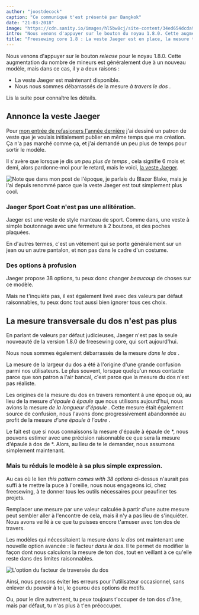 ```yaml
---
author: "joostdecock"
caption: "Ce communiqué t'est présenté par Bangkok"
date: "21-03-2018"
image: "https://cdn.sanity.io/images/hl5bw8cj/site-content/34ed654dcda9004e7c249b90256ad197469cc87e-1920x1277.webp"
intro: "Nous venons d'appuyer sur le bouton du noyau 1.8.0. Cette augmentation du nombre de mineurs est généralement due à un nouveau modèle, mais dans ce cas, il y a deux raisons :"
title: "Freesewing core 1.8 : La veste Jaeger est en place, la mesure transversale du dos est supprimée."
---
```



Nous venons d'appuyer sur le bouton *release* pour le noyau 1.8.0. Cette augmentation du nombre de mineurs est généralement due à un nouveau modèle, mais dans ce cas, il y a deux raisons :

 - La veste Jaeger [](/patterns/jaeger) est maintenant disponible.
 - Nous nous sommes débarrassés de la mesure *à travers le dos* .

Lis la suite pour connaître les détails.

## Annonce la veste Jaeger

Pour [mon entrée de refasioners l'année dernière](/blog/the-refashioners-2017/) j'ai dessiné un patron de veste que je voulais initialement publier en même temps que ma création. Ça n'a pas marché comme ça, et j'ai demandé un peu plus de temps pour sortir le modèle.

Il s'avère que lorsque je dis *un peu plus de temps* , cela signifie 6 mois et demi, alors pardonne-moi pour le retard, mais le voici, [la veste Jaeger](/designs/jaeger).

![Note que dans mon post de l'époque, je parlais du Blazer Blake, mais je l'ai depuis renommé parce que la veste Jaeger est tout simplement plus cool.](https://posts.freesewing.org/uploads/jaeger_1cb91a3cd3.jpg)



### Jaeger Sport Coat n'est pas une allitération.

Jaeger est une veste de style manteau de sport. Comme dans, une veste à simple boutonnage avec une fermeture à 2 boutons, et des poches plaquées.

En d'autres termes, c'est un vêtement qui se porte généralement sur un jean ou un autre pantalon, et non pas dans le cadre d'un costume.

### Des options à profusion

Jaeger propose 38 options, tu peux donc changer *beaucoup* de choses sur ce modèle.

Mais ne t'inquiète pas, il est également livré avec des valeurs par défaut raisonnables, tu peux donc tout aussi bien ignorer tous ces choix.

## La mesure transversale du dos n'est pas plus

En parlant de valeurs par défaut judicieuses, Jaeger n'est pas la seule nouveauté de la version 1.8.0 de freesewing core, qui sort aujourd'hui.

Nous nous sommes également débarrassés de la mesure *dans le dos* .

La mesure de la largeur du dos a été à l'origine d'une grande confusion parmi nos utilisateurs. Le plus souvent, lorsque quelqu'un nous contacte parce que son patron a l'air bancal, c'est parce que la mesure du dos n'est pas réaliste.

Les origines de la mesure du dos en travers remontent à une époque où, au lieu de la mesure *d'épaule à épaule* que nous utilisons aujourd'hui, nous avions la mesure *de la longueur d'épaule* . Cette mesure était également source de confusion, nous l'avons donc progressivement abandonnée au profit de la mesure *d'une épaule à l'autre* .

</em></em> Le fait est que si nous connaissons la mesure d'épaule à épaule de *, nous pouvons estimer avec une précision raisonnable ce que sera la mesure d'épaule à dos de *. Alors, au lieu de te le demander, nous assumons simplement maintenant.</p>

### Mais tu réduis le modèle à sa plus simple expression.

Au cas où le lien *this pattern comes with 38 options* ci-dessus n'aurait pas suffi à te mettre la puce à l'oreille, nous nous engageons ici, chez freesewing, à te donner tous les outils nécessaires pour peaufiner tes projets.

Remplacer une mesure par une valeur calculée à partir d'une autre mesure peut sembler aller à l'encontre de cela, mais il n'y a pas lieu de s'inquiéter. Nous avons veillé à ce que tu puisses encore t'amuser avec ton dos de travers.

Les modèles qui nécessitaient la mesure *dans le dos* ont maintenant une nouvelle option avancée : le facteur *dans le dos*. Il te permet de modifier la façon dont nous calculons la mesure de ton dos, tout en veillant à ce qu'elle reste dans des limites raisonnables.

![L'option du facteur de traversée du dos](https://posts.freesewing.org/uploads/acrossback_60791a4392.png)


Ainsi, nous pensons éviter les erreurs pour l'utilisateur occasionnel, sans enlever du pouvoir à toi, le gourou des options de motifs.

Ou, pour le dire autrement, tu peux toujours t'occuper de ton dos d'âne, mais par défaut, tu n'as plus à t'en préoccuper.

